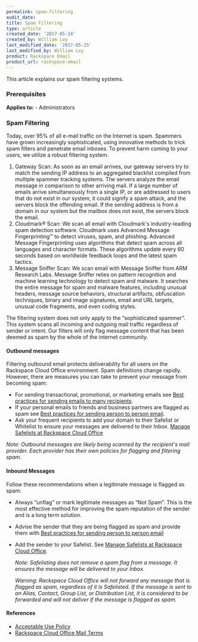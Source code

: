 ```yaml
---
permalink: spam-filtering
audit_date:
title: Spam Filtering
type: article
created_date: '2017-05-24'
created_by: William Loy
last_modified_date: '2017-05-25'
last_modified_by: William Loy
product: Rackspace Email
product_url: rackspace-email
---
```


This article explains our spam filtering systems.

### Prerequisites
**Applies to:** - Administrators



### Spam Filtering
Today, over 95% of all e-mail traffic on the Internet is spam. Spammers have grown increasingly sophisticated, using innovative methods to trick spam filters and penetrate email inboxes. To prevent harm coming to your users, we utilize a robust filtering system.


1.	Gateway Scan: As soon as an email arrives, our gateway servers try to match the sending IP address to an aggregated blacklist compiled from multiple spammer tracking systems. The servers analyze the email message in comparison to other arriving mail. If a large number of emails arrive simultaneously from a single IP, or are addressed to users that do not exist in our system, it could signify a spam attack, and the servers block the offending email. If the sending address is from a domain in our system but the mailbox does not exist, the servers block the email.
2.	Cloudmark® Scan: We scan all email with Cloudmark's industry-leading spam detection software. Cloudmark uses Advanced Message Fingerprinting™ to detect viruses, spam, and phishing. Advanced Message Fingerprinting uses algorithms that detect spam across all languages and character formats. These algorithms update every 60 seconds based on worldwide feedback loops and the latest spam tactics.
3.	Message Sniffer Scan: We scan email with Message Sniffer from ARM Research Labs. Message Sniffer relies on pattern recognition and machine learning technology to detect spam and malware. It searches the entire message for spam and malware features, including unusual headers, message source behaviors, structural artifacts, obfuscation techniques, binary and image signatures, email and URL targets, unusual code fragments, and even coding styles.


The filtering system does not only apply to the “sophisticated spammer”. This system scans all incoming and outgoing mail traffic regardless of sender or intent.  Our filters will only flag message content that has been deemed as spam by the whole of the internet community.

#### Outbound messages
Filtering outbound email protects deliverability for all users on the Rackspace Cloud Office environment.
Spam definitions change rapidly. However, there are measures you can take to prevent your message from becoming spam:

- For sending transactional, promotional, or marketing emails see [Best practices for sending emails to many recipients](/how-to/best-practices-for-sending-emails-to-many-recipients/).
- If your personal emails to friends and business partners are flagged as spam see [Best practices for sending person to person email](/how-to/best-practices-for-sending-person-to-person-email/).
- Ask your frequent recipients to add your domain to their Safelist or Whitelist to ensure your messages are delivered to their Inbox. [Manage Safelists at Rackspace Cloud Office](/how-to/spam-preferences-safe-lists-and-black-list-in-rackspace-email/#manage-safelists)

*Note: Outbound messages are likely being scanned by the recipient's mail provider. Each provider has their own policies for flagging and filtering spam.*


#### Inbound Messages
Follow these recommendations when a legitimate message is flagged as spam:

- Always “unflag” or mark legitimate messages  as “Not Spam”. This is the most effective method for improving the spam reputation of the sender and is a long term solution.
- Advise the sender that they are being flagged as spam and provide them with [Best practices for sending person to person email](/how-to/best-practices-for-sending-person-to-person-email/)
- Add the sender to your Safelist. See [Manage Safelists at Rackspace Cloud Office](/how-to/spam-preferences-safe-lists-and-black-list-in-rackspace-email/#manage-safelists).

    *Note: Safelisting does not remove a spam flag from a message. It ensures the message will be delivered to your Inbox.*


    *Warning: Rackspace Cloud Office will not forward any message that is flagged as spam, regardless of it is Safelisted. If the message is sent to an Alias, Contact, Group List, or Distribution List, it is considered to be forwarded and will not deliver if the message is flagged as spam.*



#### References
- [Acceptable Use Policy](https://www.rackspace.com/information/legal/aup?_ga=2.75345873.298003222.1495221511-62538955.1439921553)
- [Rackspace Cloud Office Mail Terms](https://www.rackspace.com/information/legal/mailterms)
